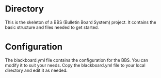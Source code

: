 # Directory
This is the skeleton of a BBS (Bulletin Board System) project. It contains the basic structure and files needed to get started.

# Configuration
The blackboard.yml file contains the configuration for the BBS. You can modify it to suit your needs. Copy the blackboard.yml file to your local directory and edit it as needed.